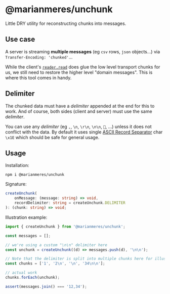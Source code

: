 # @marianmeres/unchunk

Little DRY utility for reconstructing chunks into messages.

## Use case

A server is streaming **multiple messages** (eg `csv` rows, `json` objects...) via `Transfer-Encoding: 'chunked'`...

While the client's [`reader.read`](https://developer.mozilla.org/en-US/docs/Web/API/Streams_API/Using_readable_streams) does glue the low level transport chunks for us, we still need to restore the higher level "domain messages". This is where this tool comes in handy.

## Delimiter

The chunked data must have a _delimiter_ appended at the end for this to work. And of course, both sides (client and server) must use the same _delimiter_.

You can use any _delimiter_ (eg `,`, `\n`, `\r\n`, `\n\n`, `💩`, ...) unless it does not conflict with the data. By default it uses single [ASCII Record Separator](https://en.wikipedia.org/wiki/C0_and_C1_control_codes#Field_separators) char `\x1E` which should be safe for general usage.

## Usage

Installation:

```
npm i @marianmeres/unchunk
```

Signature:

```typescript
createUnchunk(
    onMessage: (message: string) => void,
    recordDelimiter: string = createUnchunk.DELIMITER
): (chunk: string) => void;
```

Illustration example:

```javascript
import { createUnchunk } from '@marianmeres/unchunk';

const messages = [];

// we're using a custom "\n\n" delimiter here
const unchunk = createUnchunk((d) => messages.push(d), '\n\n');

// Note that the delimiter is split into multiple chunks here for illustration
const chunks = ['1', '2\n', '\n', '34\n\n'];

// actual work
chunks.forEach(unchunk);

assert(messages.join() === '12,34');
```
